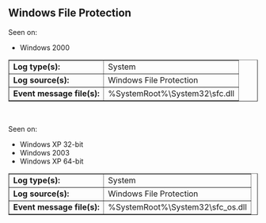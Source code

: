 ## Windows File Protection

Seen on:
* Windows 2000

<table border="1" class="docutils">
  <tbody>
    <tr>
      <td><b>Log type(s):</b></td>
      <td>System</td>
    </tr>
    <tr>
      <td><b>Log source(s):</b></td>
      <td>Windows File Protection</td>
    </tr>
    <tr>
      <td><b>Event message file(s):</b></td>
      <td>%SystemRoot%\System32\sfc.dll</td>
    </tr>
  </tbody>
</table>

&nbsp;

Seen on:
* Windows XP 32-bit
* Windows 2003
* Windows XP 64-bit

<table border="1" class="docutils">
  <tbody>
    <tr>
      <td><b>Log type(s):</b></td>
      <td>System</td>
    </tr>
    <tr>
      <td><b>Log source(s):</b></td>
      <td>Windows File Protection</td>
    </tr>
    <tr>
      <td><b>Event message file(s):</b></td>
      <td>%SystemRoot%\System32\sfc_os.dll</td>
    </tr>
  </tbody>
</table>

&nbsp;

